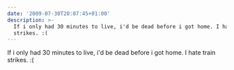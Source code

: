 ```yaml
---
date: '2009-07-30T20:07:45+01:00'
description: >-
  If i only had 30 minutes to live, i'd be dead before i got home. I hate train
  strikes. :(
---
```

If i only had 30 minutes to live, i'd be dead before i got home. I hate train strikes. :(
